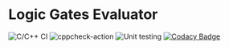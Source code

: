 # Logic Gates Evaluator

![C/C++ CI](https://github.com/99002649/GenesisAdvSDLC/workflows/C/C++%20CI/badge.svg?branch=master)
![cppcheck-action](https://github.com/99002649/GenesisAdvSDLC/workflows/cppcheck-action/badge.svg?branch=master)
![Unit testing](https://github.com/99002649/GenesisAdvSDLC/workflows/Unit%20testing/badge.svg?branch=master)
[![Codacy Badge](https://api.codacy.com/project/badge/Grade/b22c9fc2ccfe49d28ab6bbaaa15097fe)](https://app.codacy.com/manual/99002649/GenesisAdvSDLC?utm_source=github.com&utm_medium=referral&utm_content=99002649/GenesisAdvSDLC&utm_campaign=Badge_Grade_Dashboard)
